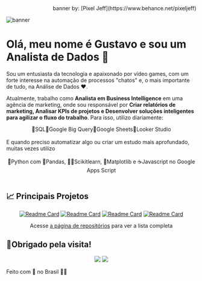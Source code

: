 <div align="right">banner by: [Pixel Jeff](https://www.behance.net/pixeljeff)</div>

![banner](banner.webp)

# Olá, meu nome é **Gustavo** e sou um Analista de Dados 👋

Sou um entusiasta da tecnologia e apaixonado por vídeo games, com um forte interesse na automação de processos "chatos" e, o mais importante de tudo, na Análise de Dados ❤️.

Atualmente, trabalho como **Analista em Business Intelligence** em uma agência de marketing, onde sou responsável por **Criar relatórios de marketing, Analisar KPIs de projetos e Desenvolver soluções inteligentes para agilizar o fluxo do trabalho**. Para isso, utilizo diariamente:

<div align="center">🔸SQL🔸Google Big Query🔸Google Sheets🔸Looker Studio</div>
<br>
E quando preciso automatizar algo ou criar um estudo mais aprofundado, muitas vezes utilizo
<br><br>
<div align="center">🐍Python com 🐼Pandas, 🧑‍🔬Scikitlearn, 🧮Matplotlib e ☕Javascript no Google Apps Script</div>
<br>

## 📈 Principais Projetos
<div align="center">
 
[![Readme Card](https://github-readme-stats.vercel.app/api/pin/?username=gudaoliveira&repo=NIKE_gerenciador_de_estoque\&title_color=fff\&icon_color=f9f9f9\&text_color=9f9f9f\&bg_color=22272E)](https://github.com/gudaoliveira/NIKE_gerenciador_de_estoque)
[![Readme Card](https://github-readme-stats.vercel.app/api/pin/?username=gudaoliveira&repo=analise-de-dados-campeonato-brasileiro-2019\&title_color=fff\&icon_color=f9f9f9\&text_color=9f9f9f\&bg_color=22272E)](https://github.com/gudaoliveira/analise-de-dados-campeonato-brasileiro-2019)
[![Readme Card](https://github-readme-stats.vercel.app/api/pin/?username=gudaoliveira&repo=NIKE_gerenciador_de_reposicao_de_calcados\&title_color=fff\&icon_color=f9f9f9\&text_color=9f9f9f\&bg_color=22272E)](https://github.com/gudaoliveira/NIKE_gerenciador_de_reposicao_de_calcados)
[![Readme Card](https://github-readme-stats.vercel.app/api/pin/?username=gudaoliveira&repo=deliFoods_modelagem_banco_de_dados\&title_color=fff\&icon_color=f9f9f9\&text_color=9f9f9f\&bg_color=22272E)](https://github.com/gudaoliveira/deliFoods_modelagem_banco_de_dados)
 
Acesse [a página de repositórios](https://github.com/gudaoliveira?tab=repositories) para ver a lista completa

</div>

## 🤝Obrigado pela visita!
<div align="center">
 
<a href="https://www.linkedin.com/in/gustavodell/" target="_blank"><img src="https://img.shields.io/badge/-LinkedIn-%230077B5?style=for-the-badge&logo=linkedin&logoColor=white" target="_blank"></a> 
<a href = "mailto:gustavo.dellanhol@gmail.com"><img src="https://img.shields.io/badge/-Gmail-%23333?style=for-the-badge&logo=gmail&logoColor=white" target="_blank"></a>

</div>

Feito com 💞 no Brasil 💚💛
